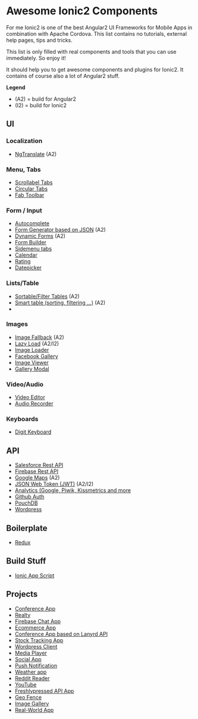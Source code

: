# Awesome Ionic2 Components

For me Ionic2 is one of the best Angular2 UI Frameworks for Mobile Apps in combination with Apache Cordova. This list contains no tutorials, external help pages, tips and tricks. 

This list is only filled  with real components and tools that you can use immediately. So enjoy it!

It should help you to get awesome components and plugins for Ionic2. It contains of course also a lot of Angular2 stuff.

**Legend**

* (A2) = build for Angular2
* (I2) = build for Ionic2

## UI

### Localization
* [NgTranslate](https://github.com/ngx-translate/core) (A2)

### Menu, Tabs
* [Scrollabel Tabs](https://github.com/SinoThomas/Ionic2-ScrollableTabs)
* [Circular Tabs](https://github.com/SinoThomas/Ionic2-CircularTabs)
* [Fab Toolbar](https://github.com/ekhmoi/fab-toolbar)


### Form / Input
* [Autocomplete](https://github.com/kadoshms/ionic2-autocomplete)
* [Form Generator based on JSON](https://github.com/makinacorpus/angular2-schema-form) (A2) 
* [Dynamic Forms](https://github.com/udos86/ng2-dynamic-forms/) (A2) 
* [Form Builder](https://github.com/rohitg7/ionic2-form-builder)
* [Sidemenu tabs](https://github.com/seanmavley/ionic2-sidemenu-tabs)
* [Calendar](https://github.com/twinssbc/Ionic2-Calendar)
* [Rating](https://github.com/andrucz/ionic2-rating)
* [Datepicker](https://github.com/misha130/datepicker-ionic2)

### Lists/Table

* [Sortable/Filter Tables](https://github.com/valor-software/ng2-table) (A2) 
* [Smart table (sorting, filtering ...)](https://github.com/akveo/ng2-smart-table) (A2)
*

### Images
* [Image Fallback](https://github.com/VadimDez/ng2-img-fallback) (A2)
* [Lazy Load](https://github.com/tjoskar/ng2-lazyload-image) (A2/I2)
* [Image Loader](https://github.com/zyramedia/ionic-image-loader)
* [Facebook Gallery](https://github.com/skyfloyd/ionic2-fb-gallery)
* [Image Viewer](https://github.com/Riron/ionic-img-viewer)
* [Gallery Modal](https://github.com/nikini/ionic-gallery-modal)

### Video/Audio
* [Video Editor](https://github.com/rossmartin/video-editor-ionic2)
* [Audio Recorder](https://github.com/tracktunes/ionic-recorder)

### Keyboards
* [Digit Keyboard](https://github.com/skol-pro/ion-digit-keyboard-v2)

## API
* [Salesforce Rest API](https://github.com/ccoenraets/forcejs)
* [Firebase Rest API](https://github.com/angular/angularfire2)
* [Google Maps](https://angular-maps.com/) (A2)
* [JSON Web Token (JWT)](https://github.com/auth0/angular2-jwt) (A2/I2)
* [Analytics (Google, Piwik, Kissmetrics and more](https://github.com/angulartics/angulartics2)
* [Github Auth](https://auth0.com/authenticate/ionic2/github)
* [PouchDB](https://github.com/ashteya/ionic2-tutorial-pouchdb)
* [Wordpress](https://github.com/scottopolis/ionic2-wp-api)

## Boilerplate
* [Redux](https://github.com/janjarfalk/ionic2-angular2-ts-redux-boilerplate)

## Build Stuff

* [Ionic App Script](https://github.com/driftyco/ionic-app-scripts)

## Projects
* [Conference App](https://github.com/driftyco/ionic-conference-app)
* [Realty](https://github.com/ccoenraets/ionic2-realty)
* [Firebase Chat App](https://github.com/ionic2blueprints/firebase-chat)
* [Ecommerce App](https://github.com/ionic2blueprints/ionic2-marketcloud)
* [Conference App based on Lanyrd API](https://github.com/ionic2blueprints/conference-app)
* [Stock Tracking App](https://github.com/ionic2blueprints/ionic2-stockmarket)
* [Wordpress Client](https://github.com/ionic2blueprints/ionic2-wp-client)
* [Media Player](https://github.com/ionic2blueprints/media-player)
* [Social App](https://github.com/ionic2blueprints/social-app)
* [Push Notification](https://github.com/aggarwalankush/ionic2-push-base)
* [Weather app](https://github.com/aggarwalankush/ionic2-mosum)
* [Reddit Reader](https://github.com/smartapant/ionic2-reddit-reader)
* [YouTube](https://github.com/hughred22/Ionic2-Angular2-YouTube-Channel-App)
* [Freshlypressed API App](https://github.com/rajayogan/ionic2-freshlypressed)
* [Geo Fence](https://github.com/tsubik/ionic2-geofence)
* [Image Gallery](https://github.com/driftyco/ionic-image-gallery-app)
* [Real-World App](https://github.com/seeschweiler/iongithub)
